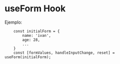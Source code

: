 # useForm Hook

Ejemplo:

```
	const initialForm = {
		name: 'ivan',
		age: 28,
		...
	}
	const [formValues, handleInputChange, reset] = useForm(initialForm);
```
